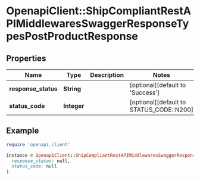 # OpenapiClient::ShipCompliantRestAPIMiddlewaresSwaggerResponseTypesPostProductResponse

## Properties

| Name | Type | Description | Notes |
| ---- | ---- | ----------- | ----- |
| **response_status** | **String** |  | [optional][default to &#39;Success&#39;] |
| **status_code** | **Integer** |  | [optional][default to STATUS_CODE::N200] |

## Example

```ruby
require 'openapi_client'

instance = OpenapiClient::ShipCompliantRestAPIMiddlewaresSwaggerResponseTypesPostProductResponse.new(
  response_status: null,
  status_code: null
)
```


